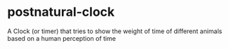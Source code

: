 # postnatural-clock
A Clock (or timer) that tries to show the weight of time of different animals based on a human perception of time
